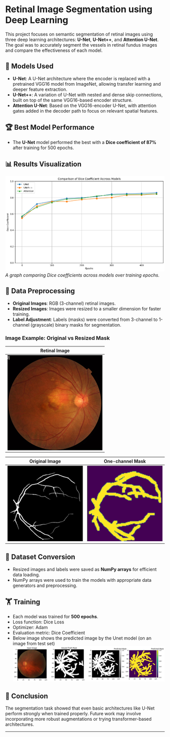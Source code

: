 # Retinal Image Segmentation using Deep Learning

This project focuses on semantic segmentation of retinal images using three deep learning architectures: **U-Net**, **U-Net++**, and **Attention U-Net**. The goal was to accurately segment the vessels in retinal fundus images and compare the effectiveness of each model.

## 🧠 Models Used

- **U-Net**: A U-Net architecture where the encoder is replaced with a pretrained VGG16 model from ImageNet, allowing transfer learning and deeper feature extraction.
- **U-Net++**: A variation of U-Net with nested and dense skip connections, built on top of the same VGG16-based encoder structure.
- **Attention U-Net**: Based on the VGG16-encoder U-Net, with attention gates added in the decoder path to focus on relevant spatial features.

## 🏆 Best Model Performance

- The **U-Net** model performed the best with a **Dice coefficient of 87%** after training for 500 epochs.

## 📊 Results Visualization

![Results Graph](/images/Graph.png)  
*A graph comparing Dice coefficients across models over training epochs.*

## 📐 Data Preprocessing

- **Original Images**: RGB (3-channel) retinal images.
- **Resized Images**: Images were resized to a smaller dimension for faster training.
- **Label Adjustment**: Labels (masks) were converted from 3-channel to 1-channel (grayscale) binary masks for segmentation.

### Image Example: Original vs Resized Mask

| Retinal Image |
|---------------|
| <img src="/images/Retinal_img.png" width="300"/>|


| Original Image | One-channel Mask |
|----------------|------------------|
| <img src="/images/Actual.png" width="300"/> | <img src="/images/Resized_image.png" width="300"/> |

## 🧮 Dataset Conversion

- Resized images and labels were saved as **NumPy arrays** for efficient data loading.
- NumPy arrays were used to train the models with appropriate data generators and preprocessing.

## 🏋️ Training

- Each model was trained for **500 epochs**.
- Loss function: Dice Loss
- Optimizer: Adam
- Evaluation metric: Dice Coefficient
- Below image shows the predicted image by the Unet model (on an image from test set)
 ![Result](/images/unet_result.png)

## 📌 Conclusion

The segmentation task showed that even basic architectures like U-Net perform strongly when trained properly. Future work may involve incorporating more robust augmentations or trying transformer-based architectures.

---
